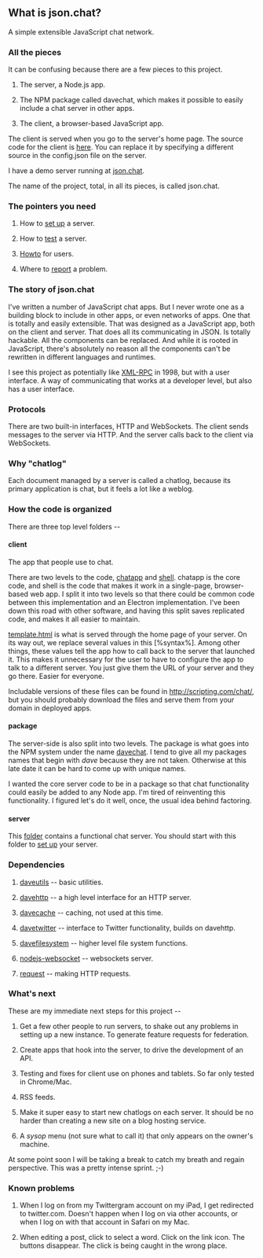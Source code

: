 ## What is json.chat?

A simple extensible JavaScript chat network. 

### All the pieces

It can be confusing because there are a few pieces to this project.

1. The server, a Node.js app. 

2. The NPM package called davechat, which makes it possible to easily include a chat server in other apps.

3. The client, a browser-based JavaScript app.

The client is served when you go to the server's home page. The source code for the client is <a href="https://github.com/scripting/chat/blob/master/client/template.html">here</a>. You can replace it by specifying a different source in the config.json file on the server. 

I have a demo server running at <a href="http://json.chat/">json.chat</a>. 

The name of the project, total, in all its pieces, is called json.chat. 

### The pointers you need

1. How to <a href="https://github.com/scripting/chat/blob/master/docs/setup.md">set up</a> a server.

2. How to <a href="https://github.com/scripting/chat/blob/master/docs/testing.md">test</a> a server.

3. <a href="http://this.how/jsonchat/">Howto</a> for users.

4. Where to <a href="https://github.com/scripting/chat/issues/new">report</a> a problem.

### The story of json.chat

I've written a number of JavaScript chat apps. But I never wrote one as a building block to include in other apps, or even networks of apps. One that is totally and easily extensible. That was designed as a JavaScript app, both on the client and server. That does all its communicating in JSON. Is totally hackable. All the components can be replaced. And while it is rooted in JavaScript, there's absolutely no reason  all the components can't be rewritten in different languages and runtimes.

I see this project as potentially like <a href="http://xmlrpc.scripting.com/">XML-RPC</a> in 1998, but with a user interface. A way of communicating that works at a developer level, but also has a user interface.

### Protocols

There are two built-in interfaces, HTTP and WebSockets. The client sends messages to the server via HTTP. And the server calls back to the client via WebSockets.

### Why "chatlog"

Each document managed by a server is called a chatlog, because its primary application is chat, but it feels a lot like a weblog. 

### How the code is organized

There are three top level folders --

#### client

The app that people use to chat.

There are two levels to the code, <a href="https://github.com/scripting/chat/blob/master/client/chatapp.js">chatapp</a> and <a href="https://github.com/scripting/chat/blob/master/client/shell.js">shell</a>.  chatapp is the core code, and shell is the code that makes it work in a single-page, browser-based web app. I split it into two levels so that there could be common code between this implementation and an Electron implementation. I've been down this road with other software, and having this split saves replicated code, and makes it all easier to maintain.

<a href="https://github.com/scripting/chat/blob/master/client/template.html">template.html</a> is what is served through the home page of your server. On its way out, we replace several values in this [%syntax%]. Among other things, these values tell the app how to call back to the server that launched it. This makes it unnecessary for the user to have to configure the app to talk to a different server. You just give them the URL of your server and they go there. Easier for everyone.

Includable versions of these files can be found in http://scripting.com/chat/, but you should probably download the files and serve them from your domain in deployed apps.

#### package

The server-side is also split into two levels. The package is what goes into the NPM system under the name <a href="https://www.npmjs.com/package/davechat">davechat</a>. I tend to give all my packages names that begin with <i>dave</i> because they are not taken. Otherwise at this late date it can be hard to come up with unique names. 

I wanted the core server code to be in a package so that chat functionality could easily be added to any Node app. I'm tired of reinventing this functionality. I figured let's do it well, once, the usual idea behind factoring.

#### server

This <a href="https://github.com/scripting/chat/tree/master/server">folder</a> contains a functional chat server. You should start with this folder to <a href="https://github.com/scripting/chat/blob/master/docs/setup.md">set up</a> your server. 

### Dependencies

1. <a href="https://www.npmjs.com/package/daveutils">daveutils</a> -- basic utilities.

2. <a href="https://www.npmjs.com/package/davehttp">davehttp</a> -- a high level interface for an HTTP server.

3. <a href="https://www.npmjs.com/package/davecache">davecache</a> -- caching, not used at this time.

4. <a href="https://www.npmjs.com/package/davetwitter">davetwitter</a> -- interface to Twitter functionality, builds on davehttp.

5. <a href="https://www.npmjs.com/package/davefilesystem">davefilesystem</a> -- higher level file system functions. 

6. <a href="https://www.npmjs.com/package/nodejs-websocket">nodejs-websocket</a> -- websockets server.

7. <a href="https://www.npmjs.com/package/request">request</a> -- making HTTP requests.

### What's next

These are my immediate next steps for this project -- 

1. Get a few other people to run servers, to shake out any problems in setting up a new instance. To generate feature requests for federation.

2. Create apps that hook into the server, to drive the development of an API.

3. Testing and fixes for client use on phones and tablets. So far only tested in Chrome/Mac.

4. RSS feeds.

5. Make it super easy to start new chatlogs on each server. It should be no harder than creating a new site on a blog hosting service.

6. A <i>sysop</i> menu (not sure what to call it) that only appears on the owner's machine. 

At some point soon I will be taking a break to catch my breath and regain perspective. This was a pretty intense sprint. ;-)

### Known problems

1. When I log on from my Twittergram account on my iPad, I get redirected to twitter.com. Doesn't happen when I log on via other accounts, or when I log on with that account in Safari on my Mac. 

2. When editing a post, click to select a word. Click on the link icon. The buttons disappear. The click is being caught in the wrong place. 


